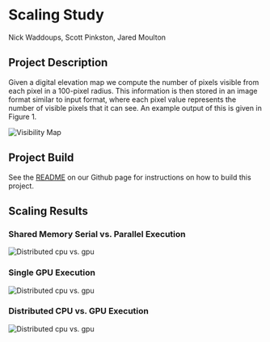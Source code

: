 # Scaling Study

Nick Waddoups, Scott Pinkston, Jared Moulton

## Project Description

Given a digital elevation map we compute the number of pixels visible from each pixel in a 100-pixel
radius. This information is then stored in an image format similar to input format, where each pixel
value represents the number of visible pixels that it can see. An example output of this is given
in Figure 1.

![Visibility Map](./visibility_map_header.png)

## Project Build

See the [README](./README.md) on our Github page for instructions on how to build this project.

## Scaling Results

### Shared Memory Serial vs. Parallel Execution

![Distributed cpu vs. gpu]()

### Single GPU Execution

![Distributed cpu vs. gpu]()

### Distributed CPU vs. GPU Execution

![Distributed cpu vs. gpu]()
